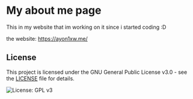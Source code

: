 # My about me page 
This in my website that im working on it since i started coding :D

the website: https://ayon1xw.me/


## License

This project is licensed under the GNU General Public License v3.0 - see the [LICENSE](./LICENSE) file for details.


![License: GPL v3](https://img.shields.io/badge/License-GPLv3-blue.svg)

